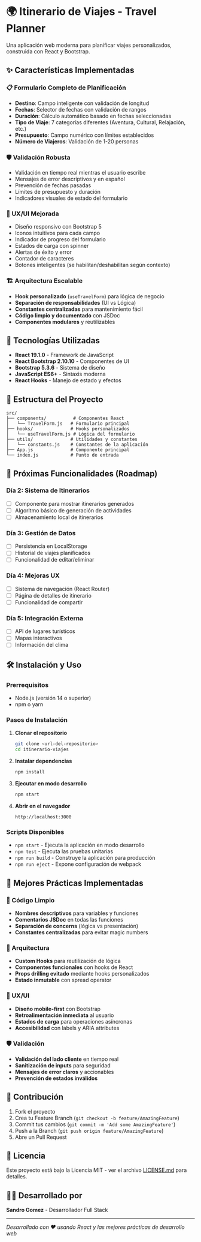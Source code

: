 # 🌍 Itinerario de Viajes - Travel Planner

Una aplicación web moderna para planificar viajes personalizados, construida con React y Bootstrap.

## ✨ Características Implementadas

### 📋 Formulario Completo de Planificación
- **Destino**: Campo inteligente con validación de longitud
- **Fechas**: Selector de fechas con validación de rangos
- **Duración**: Cálculo automático basado en fechas seleccionadas
- **Tipo de Viaje**: 7 categorías diferentes (Aventura, Cultural, Relajación, etc.)
- **Presupuesto**: Campo numérico con límites establecidos
- **Número de Viajeros**: Validación de 1-20 personas

### 🛡️ Validación Robusta
- Validación en tiempo real mientras el usuario escribe
- Mensajes de error descriptivos y en español
- Prevención de fechas pasadas
- Límites de presupuesto y duración
- Indicadores visuales de estado del formulario

### 🎨 UX/UI Mejorada
- Diseño responsivo con Bootstrap 5
- Iconos intuitivos para cada campo
- Indicador de progreso del formulario
- Estados de carga con spinner
- Alertas de éxito y error
- Contador de caracteres
- Botones inteligentes (se habilitan/deshabilitan según contexto)

### 🏗️ Arquitectura Escalable
- **Hook personalizado** (`useTravelForm`) para lógica de negocio
- **Separación de responsabilidades** (UI vs Lógica)
- **Constantes centralizadas** para mantenimiento fácil
- **Código limpio y documentado** con JSDoc
- **Componentes modulares** y reutilizables

## 🚀 Tecnologías Utilizadas

- **React 19.1.0** - Framework de JavaScript
- **React Bootstrap 2.10.10** - Componentes de UI
- **Bootstrap 5.3.6** - Sistema de diseño
- **JavaScript ES6+** - Sintaxis moderna
- **React Hooks** - Manejo de estado y efectos

## 📁 Estructura del Proyecto

```
src/
├── components/          # Componentes React
│   └── TravelForm.js   # Formulario principal
├── hooks/              # Hooks personalizados
│   └── useTravelForm.js # Lógica del formulario
├── utils/              # Utilidades y constantes
│   └── constants.js    # Constantes de la aplicación
├── App.js              # Componente principal
└── index.js            # Punto de entrada
```

## 🎯 Próximas Funcionalidades (Roadmap)

### Día 2: Sistema de Itinerarios
- [ ] Componente para mostrar itinerarios generados
- [ ] Algoritmo básico de generación de actividades
- [ ] Almacenamiento local de itinerarios

### Día 3: Gestión de Datos
- [ ] Persistencia en LocalStorage
- [ ] Historial de viajes planificados
- [ ] Funcionalidad de editar/eliminar

### Día 4: Mejoras UX
- [ ] Sistema de navegación (React Router)
- [ ] Página de detalles de itinerario
- [ ] Funcionalidad de compartir

### Día 5: Integración Externa
- [ ] API de lugares turísticos
- [ ] Mapas interactivos
- [ ] Información del clima

## 🛠️ Instalación y Uso

### Prerrequisitos
- Node.js (versión 14 o superior)
- npm o yarn

### Pasos de Instalación

1. **Clonar el repositorio**
   ```bash
   git clone <url-del-repositorio>
   cd itinerario-viajes
   ```

2. **Instalar dependencias**
   ```bash
   npm install
   ```

3. **Ejecutar en modo desarrollo**
   ```bash
   npm start
   ```

4. **Abrir en el navegador**
   ```
   http://localhost:3000
   ```

### Scripts Disponibles

- `npm start` - Ejecuta la aplicación en modo desarrollo
- `npm test` - Ejecuta las pruebas unitarias
- `npm run build` - Construye la aplicación para producción
- `npm run eject` - Expone configuración de webpack

## 📝 Mejores Prácticas Implementadas

### 🧹 Código Limpio
- **Nombres descriptivos** para variables y funciones
- **Comentarios JSDoc** en todas las funciones
- **Separación de concerns** (lógica vs presentación)
- **Constantes centralizadas** para evitar magic numbers

### 🔧 Arquitectura
- **Custom Hooks** para reutilización de lógica
- **Componentes funcionales** con hooks de React
- **Props drilling evitado** mediante hooks personalizados
- **Estado inmutable** con spread operator

### 🎯 UX/UI
- **Diseño mobile-first** con Bootstrap
- **Retroalimentación inmediata** al usuario
- **Estados de carga** para operaciones asíncronas
- **Accesibilidad** con labels y ARIA attributes

### 🛡️ Validación
- **Validación del lado cliente** en tiempo real
- **Sanitización de inputs** para seguridad
- **Mensajes de error claros** y accionables
- **Prevención de estados inválidos**

## 🤝 Contribución

1. Fork el proyecto
2. Crea tu Feature Branch (`git checkout -b feature/AmazingFeature`)
3. Commit tus cambios (`git commit -m 'Add some AmazingFeature'`)
4. Push a la Branch (`git push origin feature/AmazingFeature`)
5. Abre un Pull Request

## 📄 Licencia

Este proyecto está bajo la Licencia MIT - ver el archivo [LICENSE.md](LICENSE.md) para detalles.

## 👨‍💻 Desarrollado por

**Sandro Gomez** - Desarrollador Full Stack

---

*Desarrollado con ❤️ usando React y las mejores prácticas de desarrollo web*

